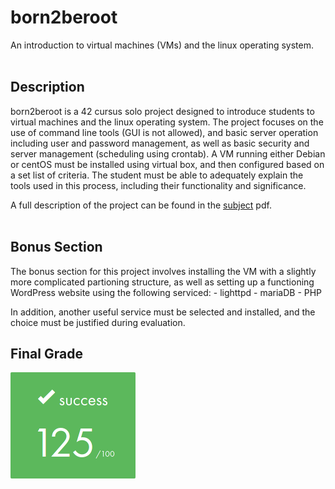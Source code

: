 # born2beroot

An introduction to virtual machines (VMs) and the linux operating system.
<br></br>
## Description
born2beroot is a 42 cursus solo project designed to introduce students to virtual machines and the linux operating system. The project focuses on the use of command line tools (GUI is not allowed), and basic server operation including user and password management, as well as basic security and server management (scheduling using crontab). A VM running either Debian or centOS must be installed using virtual box, and then configured based on a set list of criteria. The student must be able to adequately explain the tools used in this process, including their functionality and significance.

A full description of the project can be found in the [subject](subject/en.subject.pdf) pdf.
<br></br>

## Bonus Section

The bonus section for this project involves installing the VM with a slightly more complicated partioning structure, as well as setting up a functioning WordPress website using the following serviced:
    - lighttpd
    - mariaDB
    - PHP

In addition, another useful service must be selected and installed, and the choice must be justified during evaluation.

## Final Grade
![125/100](img/125.png)